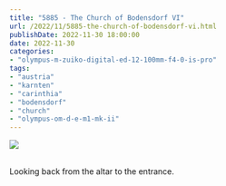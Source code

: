 ```yaml
---
title: "5885 - The Church of Bodensdorf VI"
url: /2022/11/5885-the-church-of-bodensdorf-vi.html
publishDate: 2022-11-30 18:00:00
date: 2022-11-30
categories:
- "olympus-m-zuiko-digital-ed-12-100mm-f4-0-is-pro"
tags:
- "austria"
- "karnten"
- "carinthia"
- "bodensdorf"
- "church"
- "olympus-om-d-e-m1-mk-ii"
---
```

<div class="container">
<div class="center"><a target="_blank" href="https://d25zfm9zpd7gm5.cloudfront.net/1200x1200/2019/20190912_124009_lr.jpg"><img class="webfeedsFeaturedVisual" src="https://d25zfm9zpd7gm5.cloudfront.net/0600x0600/2019/20190912_124009_lr.jpg" /></a></div>
</div>
<br />

Looking back from the altar to the entrance.
